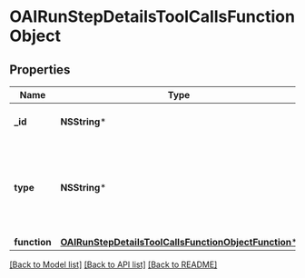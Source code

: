 # OAIRunStepDetailsToolCallsFunctionObject

## Properties
Name | Type | Description | Notes
------------ | ------------- | ------------- | -------------
**_id** | **NSString*** | The ID of the tool call object. | 
**type** | **NSString*** | The type of tool call. This is always going to be &#x60;function&#x60; for this type of tool call. | 
**function** | [**OAIRunStepDetailsToolCallsFunctionObjectFunction***](OAIRunStepDetailsToolCallsFunctionObjectFunction.md) |  | 

[[Back to Model list]](../README.md#documentation-for-models) [[Back to API list]](../README.md#documentation-for-api-endpoints) [[Back to README]](../README.md)


